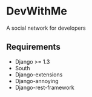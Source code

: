 DevWithMe
=========
A social network for developers


Requirements
------------
* Django &gt;= 1.3
* South
* Django-extensions
* Django-annoying
* Django-rest-framework
